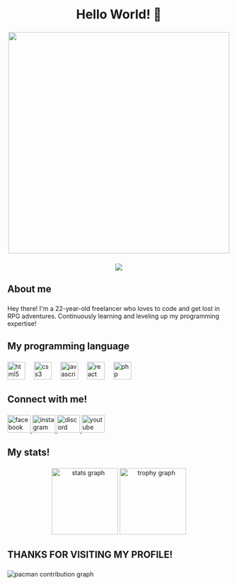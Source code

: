 <h1 align="center">Hello World! 👋</h1>

###

<p align="left"></p>

###

<div align="center">
  <img height="500" src="https://media4.giphy.com/media/v1.Y2lkPTc5MGI3NjExMGoxbGhxdWxteGl4djdyZWFrNThyeHE0YzRyZ2U5em1scTN4bTB4biZlcD12MV9pbnRlcm5hbF9naWZfYnlfaWQmY3Q9Zw/z7wIVXPnpm1DiJDdsU/giphy.gif"  />
</div>

###

<div align="center">
  <img src="https://profile-counter.glitch.me/dextaa1180/count.svg?"  />
</div>

###

<h2 align="left">About me</h2>

###

<p align="left">Hey there! I'm a 22-year-old freelancer who loves to code and get lost in RPG adventures. Continuously learning and leveling up my programming expertise!</p>

###

<h2 align="left">My programming language</h2>

###

<div align="left">
  <img src="https://cdn.jsdelivr.net/gh/devicons/devicon/icons/html5/html5-original.svg" height="40" alt="html5 logo"  />
  <img width="12" />
  <img src="https://cdn.jsdelivr.net/gh/devicons/devicon/icons/css3/css3-original.svg" height="40" alt="css3 logo"  />
  <img width="12" />
  <img src="https://cdn.jsdelivr.net/gh/devicons/devicon/icons/javascript/javascript-original.svg" height="40" alt="javascript logo"  />
  <img width="12" />
  <img src="https://cdn.jsdelivr.net/gh/devicons/devicon/icons/react/react-original.svg" height="40" alt="react logo"  />
  <img width="12" />
  <img src="https://cdn.jsdelivr.net/gh/devicons/devicon/icons/php/php-original.svg" height="40" alt="php logo"  />
</div>

###

<h2 align="left">Connect with me!</h2>

###

<div align="left">
  <a href="https://www.facebook.com/junaidi.anwar.5220" target="_blank">
    <img src="https://raw.githubusercontent.com/maurodesouza/profile-readme-generator/master/src/assets/icons/social/facebook/default.svg" width="52" height="40" alt="facebook logo"  />
  </a>
  <a href="https://www.instagram.com/anwar.yb" target="_blank">
    <img src="https://raw.githubusercontent.com/maurodesouza/profile-readme-generator/master/src/assets/icons/social/instagram/default.svg" width="52" height="40" alt="instagram logo"  />
  </a>
  <a href="https://discordapp.com/users/rulymorgan" target="_blank">
    <img src="https://raw.githubusercontent.com/maurodesouza/profile-readme-generator/master/src/assets/icons/social/discord/default.svg" width="52" height="40" alt="discord logo"  />
  </a>
  <a href="https://youtube.com/@maoudextaa?si=Q2jwuGo53-kCJ8PC" target="_blank">
    <img src="https://raw.githubusercontent.com/maurodesouza/profile-readme-generator/master/src/assets/icons/social/youtube/default.svg" width="52" height="40" alt="youtube logo"  />
  </a>
</div>

###

<h2 align="left">My stats!</h2>

###

<div align="center">
  <img src="https://github-readme-stats.vercel.app/api?username=dextaa1180&hide_title=false&hide_rank=false&show_icons=true&include_all_commits=true&count_private=true&disable_animations=false&theme=dracula&locale=en&hide_border=false&order=1" height="150" alt="stats graph"  />
  <img src="https://github-profile-trophy.vercel.app?username=dextaa1180&theme=dracula&column=-1&row=1&margin-w=8&margin-h=8&no-bg=false&no-frame=false&order=4" height="150" alt="trophy graph"  />
</div>

###

<h2 align="left">THANKS FOR VISITING MY PROFILE!</h2>

###

<picture>
  <source media="(prefers-color-scheme: dark)" srcset="https://raw.githubusercontent.com/dextaa1180/dextaa1180/output/pacman-contribution-graph-dark.svg">
  <source media="(prefers-color-scheme: light)" srcset="https://raw.githubusercontent.com/dextaa1180/dextaa1180/output/pacman-contribution-graph.svg">
  <img alt="pacman contribution graph" src="https://raw.githubusercontent.com/dextaa1180/dextaa1180/output/pacman-contribution-graph.svg">
</picture>

###
<!--
**dextaa1180/dextaa1180** is a ✨ _special_ ✨ repository because its `README.md` (this file) appears on your GitHub profile.

Here are some ideas to get you started:

- 🔭 I’m currently working on ...
- 🌱 I’m currently learning ...
- 👯 I’m looking to collaborate on ...
- 🤔 I’m looking for help with ...
- 💬 Ask me about ...
- 📫 How to reach me: ...
- 😄 Pronouns: ...
- ⚡ Fun fact: ...
-->
